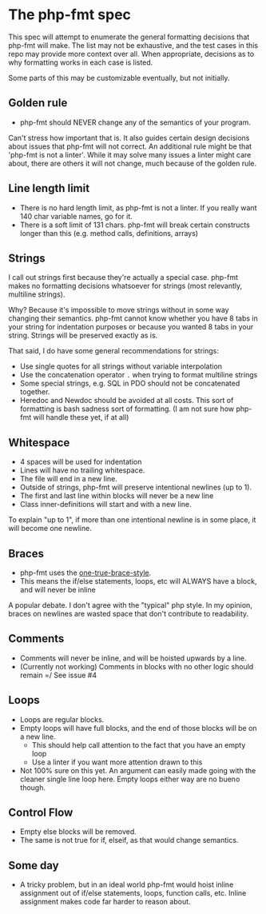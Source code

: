 # The php-fmt spec

This spec will attempt to enumerate the general formatting decisions that php-fmt
will make. The list may not be exhaustive, and the test cases in this repo
may provide more context over all. When appropriate, decisions as to why
formatting works in each case is listed.

Some parts of this may be customizable eventually, but not initially.


## Golden rule
* php-fmt should NEVER change any of the semantics of your program.

Can't stress how important that is. It also guides certain design decisions about
issues that php-fmt will not correct.
An additional rule might be that 'php-fmt is not a linter'. While it may solve
many issues a linter might care about, there are others it will not change, much
because of the golden rule.


## Line length limit
* There is no hard length limit, as php-fmt is not a linter. If you really want
140 char variable names, go for it.
* There is a soft limit of 131 chars. php-fmt will break certain constructs longer
than this (e.g. method calls, definitions, arrays)

## Strings

I call out strings first because they're actually a special case. php-fmt makes
no formatting decisions whatsoever for strings (most relevantly, multiline strings).

Why? Because it's impossible to move strings without in some way changing
their semantics. php-fmt cannot know whether you have 8 tabs in your string
for indentation purposes or because you wanted 8 tabs in your string. Strings
will be preserved exactly as is.

That said, I do have some general recommendations for strings:
* Use single quotes for all strings without variable interpolation
* Use the concatenation operator `.` when trying to format multiline strings
* Some special strings, e.g. SQL in PDO should not be concatenated together.
* Heredoc and Newdoc should be avoided at all costs. This sort of formatting is
bash sadness sort of formatting. (I am not sure how php-fmt will handle these yet, if at all)


## Whitespace
* 4 spaces will be used for indentation
* Lines will have no trailing whitespace.
* The file will end in a new line.
* Outside of strings, php-fmt will preserve intentional newlines (up to 1).
* The first and last line within blocks will never be a new line
* Class inner-definitions will start and with a new line.

To explain "up to 1", if more than one intentional newline is in some place,
it will become one newline.

## Braces
* php-fmt uses the [one-true-brace-style](https://en.wikipedia.org/wiki/Indent_style#Variant:_1TBS).
* This means the if/else statements, loops, etc will ALWAYS have a block, and will never be inline

A popular debate. I don't agree with the "typical" php style. In my opinion, braces on newlines
are wasted space that don't contribute to readability.


## Comments
* Comments will never be inline, and will be hoisted upwards by a line.
* (Currently not working) Comments in blocks with no other logic should remain =/ See issue #4

## Loops
* Loops are regular blocks.
* Empty loops will have full blocks, and the end of those blocks will be on a new line.
  * This should help call attention to the fact that you have an empty loop
  * Use a linter if you want more attention drawn to this
* Not 100% sure on this yet. An argument can easily made going with the cleaner
single line loop here. Empty loops either way are no bueno though.


## Control Flow
* Empty else blocks will be removed.
* The same is not true for if, elseif, as that would change semantics.


## Some day
* A tricky problem, but in an ideal world php-fmt would hoist inline assignment
out of if/else statements, loops, function calls, etc. Inline assignment makes
code far harder to reason about.
